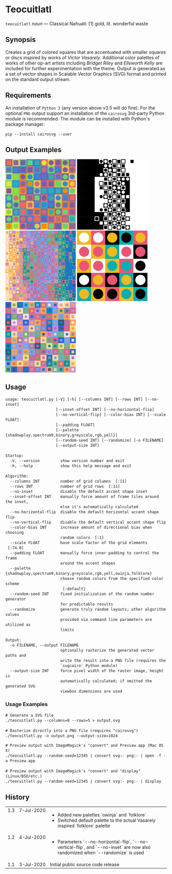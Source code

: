 
# Teocuitlatl

`teocuitlatl` *noun* — Classical Nahuatl: [1] gold, lit. wonderful waste

## Synopsis

Creates a grid of colored squares that are accentuated with smaller squares or discs inspired by works of *Victor Vasarely*. Additional
color palettes of works of other op-art artists including *Bridget Riley* and *Ellsworth Kelly* are included for further experimentation
with the theme. Output is generated as a set of vector shapes in Scalable Vector Graphics (SVG) format and printed on the standard
output stream.

## Requirements

An installation of `Python 3` (any version above v3.5 will do fine). For the optional `PNG` output support an installation of
the `cairosvg` 3rd-party Python module is recommended. The module can be installed with Python's package manager:

``` shell
pip --install cairosvg --user
```

## Output Examples

<img width="220" height="220" src="Documentation/Teocuitlatl/Examples/basic_01.svg" alt="Figure 1"> <img width="220" height="220" src="Documentation/Teocuitlatl/Examples/basic_02.svg" alt="Figure 2"> <img width="220" height="220" src="Documentation/Teocuitlatl/Examples/basic_03.svg" alt="Figure 3"> <img width="220" height="220" src="Documentation/Teocuitlatl/Examples/basic_04.svg" alt="Figure 4"> <img width="220" height="220" src="Documentation/Teocuitlatl/Examples/basic_05.svg" alt="Figure 5">

## Usage

```
usage: teocuitlatl.py [-V] [-h] [--columns INT] [--rows INT] [--no-inset]
                      [--inset-offset INT] [--no-horizontal-flip]
                      [--no-vertical-flip] [--color-bias INT] [--scale FLOAT]
                      [--padding FLOAT]
                      [--palette {shadowplay,spectrum9,binary,greyscale,rgb,yell}]
                      [--random-seed INT] [--randomize] [-o FILENAME]
                      [--output-size INT]

Startup:
  -V, --version         show version number and exit
  -h, --help            show this help message and exit

Algorithm:
  --columns INT         number of grid columns  [:11]
  --rows INT            number of grid rows  [:11]
  --no-inset            disable the default accent shape inset
  --inset-offset INT    manually force amount of frame tiles around the inset,
                        else it's automatically calculated
  --no-horizontal-flip  disable the default horizontal accent shape flip
  --no-vertical-flip    disable the default vertical accent shape flip
  --color-bias INT      increase amount of directional bias when choosing
                        random colors  [:1]
  --scale FLOAT         base scale factor of the grid elements  [:74.0]
  --padding FLOAT       manually force inner padding to control the frame
                        around the accent shapes
  --palette {shadowplay,spectrum9,binary,greyscale,rgb,yell,owinja,folklore}
                        choose random colors from the specified color scheme
                         [:default]
  --random-seed INT     fixed initialization of the random number generator
                        for predictable results
  --randomize           generate truly random layouts; other algorithm values
                        provided via command line parameters are utilized as
                        limits

Output:
  -o FILENAME, --output FILENAME
                        optionally rasterize the generated vector paths and
                        write the result into a PNG file (requires the
                        `svgcairo' Python module)
  --output-size INT     force pixel width of the raster image, height is
                        automatically calculated; if omitted the generated SVG
                        viewbox dimensions are used
```

### Usage Examples

``` shell
# Generate a SVG file
./teocuitlatl.py --columns=8 --rows=5 > output.svg

# Rasterize directly into a PNG file (requires "cairosvg")
./teocuitlatl.py -o output.png --output-size=1024
```

``` shell
# Preview output with ImageMagick's "convert" and Preview.app (Mac OS X)
./teocuitlatl.py --random-seed=12345 | convert svg:- png:- | open -f -a Preview.app

# Preview output with ImageMagick's "convert" and "display" (Linux/BSD/etc.)
./teocuitlatl.py --random-seed=12345 | convert svg:- png:- | display
```

## History

<table>
	<tr>
		<td valign=top>1.3</td>
		<td valign=top nowrap>7-Jul-2020</td>
		<td>
			<ul>
				<li>Added new palettes `owinja` and `folklore`
				<li>Switched default palette to the actual Vasarely inspired `folklore` palette
			</ul>
		</td>
	</tr>
	<tr>
		<td valign=top>1.2</td>
		<td valign=top nowrap>4-Jul-2020</td>
		<td>
			<ul>
				<li>Parameters `--no-horizontal-flip`, `--no-vertical-flip`, and `--no-inset` are now also randomized
					when `--randomize` is used
			</ul>
		</td>
	</tr>
	<tr>
		<td valign=top>1.1</td>
		<td valign=top nowrap>3-Jul-2020</td>
		<td>Initial public source code release</td>
	</tr>
</table>